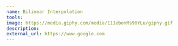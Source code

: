 ```yaml
---
name: Bilinear Interpolation
tools: 
image: https://media.giphy.com/media/111ebonMs90YLu/giphy.gif
description: 
external_url: https://www.google.com
---
```

